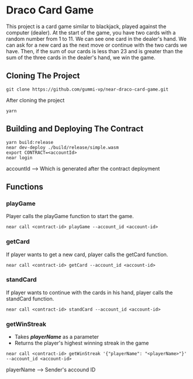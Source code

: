# Draco Card Game

This project is a card game similar to blackjack, played against the computer (dealer). At the start of the game, you have two cards with a random number from 1 to 11. We can see one card in the dealer's hand. We can ask for a new card as the next move or continue with the two cards we have. Then, if the sum of our cards is less than 23 and is greater than the sum of the three cards in the dealer's hand, we win the game.

## Cloning The Project
```
git clone https://github.com/gummi-vp/near-draco-card-game.git
```
After cloning the project
```
yarn
```

## Building and Deploying The Contract
```
yarn build:release
near dev-deploy ./build/release/simple.wasm
export CONTRACT=<accountId>
near login
```
accountId --> Which is generated after the contract deployment

## Functions

### playGame
Player calls the playGame function to start the game.

```
near call <contract-id> playGame --account_id <account-id>
```

### getCard
If player wants to get a new card, player calls the getCard function.

```
near call <contract-id> getCard --account_id <account-id>
```

### standCard
If player wants to continue with the cards in his hand, player calls the standCard function.

```
near call <contract-id> standCard --account_id <account-id>
```

### getWinStreak
- Takes ***playerName*** as a parameter
- Returns the player's highest winning streak in the game

```
near call <contract-id> getWinStreak '{"playerName": "<playerName>"}' --account_id <account-id>
```
playerName --> Sender's accound ID
